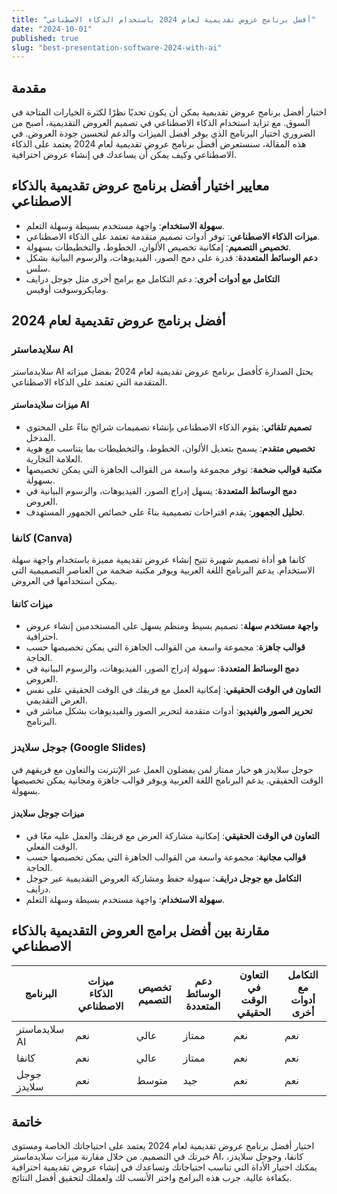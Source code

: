 ```yaml
---
title: "أفضل برنامج عروض تقديمية لعام 2024 باستخدام الذكاء الاصطناعي"
date: "2024-10-01"
published: true
slug: "best-presentation-software-2024-with-ai"
---
```


## مقدمة

اختيار أفضل برنامج عروض تقديمية يمكن أن يكون تحديًا نظرًا لكثرة الخيارات المتاحة في السوق. مع تزايد استخدام الذكاء الاصطناعي في تصميم العروض التقديمية، أصبح من الضروري اختيار البرنامج الذي يوفر أفضل الميزات والدعم لتحسين جودة العروض. في هذه المقالة، سنستعرض أفضل برنامج عروض تقديمية لعام 2024 يعتمد على الذكاء الاصطناعي وكيف يمكن أن يساعدك في إنشاء عروض احترافية.

## معايير اختيار أفضل برنامج عروض تقديمية بالذكاء الاصطناعي

- **سهولة الاستخدام**: واجهة مستخدم بسيطة وسهلة التعلم.
- **ميزات الذكاء الاصطناعي**: توفر أدوات تصميم متقدمة تعتمد على الذكاء الاصطناعي.
- **تخصيص التصميم**: إمكانية تخصيص الألوان، الخطوط، والتخطيطات بسهولة.
- **دعم الوسائط المتعددة**: قدرة على دمج الصور، الفيديوهات، والرسوم البيانية بشكل سلس.
- **التكامل مع أدوات أخرى**: دعم التكامل مع برامج أخرى مثل جوجل درايف ومايكروسوفت أوفيس.

## أفضل برنامج عروض تقديمية لعام 2024

### **سلايدماستر AI**

سلايدماستر AI يحتل الصدارة كأفضل برنامج عروض تقديمية لعام 2024 بفضل ميزاته المتقدمة التي تعتمد على الذكاء الاصطناعي.

#### ميزات سلايدماستر AI

- **تصميم تلقائي**: يقوم الذكاء الاصطناعي بإنشاء تصميمات شرائح بناءً على المحتوى المدخل.
- **تخصيص متقدم**: يسمح بتعديل الألوان، الخطوط، والتخطيطات بما يتناسب مع هوية العلامة التجارية.
- **مكتبة قوالب ضخمة**: توفر مجموعة واسعة من القوالب الجاهزة التي يمكن تخصيصها بسهولة.
- **دمج الوسائط المتعددة**: يسهل إدراج الصور، الفيديوهات، والرسوم البيانية في العروض.
- **تحليل الجمهور**: يقدم اقتراحات تصميمية بناءً على خصائص الجمهور المستهدف.

### **كانفا (Canva)**

كانفا هو أداة تصميم شهيرة تتيح إنشاء عروض تقديمية مميزة باستخدام واجهة سهلة الاستخدام. يدعم البرنامج اللغة العربية ويوفر مكتبة ضخمة من العناصر التصميمية التي يمكن استخدامها في العروض.

#### ميزات كانفا

- **واجهة مستخدم سهلة**: تصميم بسيط ومنظم يسهل على المستخدمين إنشاء عروض احترافية.
- **قوالب جاهزة**: مجموعة واسعة من القوالب الجاهزة التي يمكن تخصيصها حسب الحاجة.
- **دمج الوسائط المتعددة**: سهولة إدراج الصور، الفيديوهات، والرسوم البيانية في العروض.
- **التعاون في الوقت الحقيقي**: إمكانية العمل مع فريقك في الوقت الحقيقي على نفس العرض التقديمي.
- **تحرير الصور والفيديو**: أدوات متقدمة لتحرير الصور والفيديوهات بشكل مباشر في البرنامج.

### **جوجل سلايدز (Google Slides)**

جوجل سلايدز هو خيار ممتاز لمن يفضلون العمل عبر الإنترنت والتعاون مع فريقهم في الوقت الحقيقي. يدعم البرنامج اللغة العربية ويوفر قوالب جاهزة ومجانية يمكن تخصيصها بسهولة.

#### ميزات جوجل سلايدز

- **التعاون في الوقت الحقيقي**: إمكانية مشاركة العرض مع فريقك والعمل عليه معًا في الوقت الفعلي.
- **قوالب مجانية**: مجموعة واسعة من القوالب الجاهزة التي يمكن تخصيصها حسب الحاجة.
- **التكامل مع جوجل درايف**: سهولة حفظ ومشاركة العروض التقديمية عبر جوجل درايف.
- **سهولة الاستخدام**: واجهة مستخدم بسيطة وسهلة التعلم.

## مقارنة بين أفضل برامج العروض التقديمية بالذكاء الاصطناعي

| البرنامج        | ميزات الذكاء الاصطناعي | تخصيص التصميم | دعم الوسائط المتعددة | التعاون في الوقت الحقيقي | التكامل مع أدوات أخرى |
|-----------------|--------------------------|-----------------|-----------------------|----------------------------|--------------------------|
| سلايدماستر AI   | نعم                      | عالي            | ممتاز                  | نعم                        | نعم                      |
| كانفا           | نعم                      | عالي            | ممتاز                  | نعم                        | نعم                      |
| جوجل سلايدز     | نعم                      | متوسط           | جيد                    | نعم                        | نعم                      |

## خاتمة

اختيار أفضل برنامج عروض تقديمية لعام 2024 يعتمد على احتياجاتك الخاصة ومستوى خبرتك في التصميم. من خلال مقارنة ميزات سلايدماستر AI، كانفا، وجوجل سلايدز، يمكنك اختيار الأداة التي تناسب احتياجاتك وتساعدك في إنشاء عروض تقديمية احترافية بكفاءة عالية. جرب هذه البرامج واختر الأنسب لك ولعملك لتحقيق أفضل النتائج.
